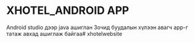 # XHOTEL_ANDROID APP

Android studio дээр java ашиглан Зочид буудалын хүлээн авагч app-г татаж авхад ашиглаж байгаа#   x h o t e l w e b s i t e  
 